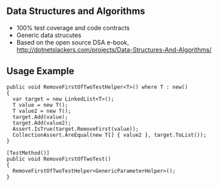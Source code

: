 ## Data Structures and Algorithms
* 100% test coverage and code contracts
* Generic data strucutes
* Based on the open source DSA e-book, http://dotnetslackers.com/projects/Data-Structures-And-Algorithms/

## Usage Example
```chsarp
public void RemoveFirstOfTwoTestHelper<T>() where T : new()
{
  var target = new LinkedList<T>();
  T value = new T();
  T value2 = new T();
  target.Add(value);
  target.Add(value2);
  Assert.IsTrue(target.RemoveFirst(value));
  CollectionAssert.AreEqual(new T[] { value2 }, target.ToList());
}

[TestMethod()]
public void RemoveFirstOfTwoTest()
{
  RemoveFirstOfTwoTestHelper<GenericParameterHelper>();
}
```